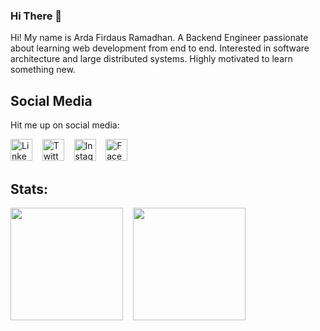 ### Hi There 👋

Hi! My name is Arda Firdaus Ramadhan. A Backend Engineer passionate about learning web development from end to end. Interested in software architecture and large distributed systems. Highly motivated to learn something new.

## Social Media
Hit me up on social media:

<p>
  <a href="https://linkedin.com/in/ardafirdausr" target="_blank"><img width="35px" src="https://icons.veryicon.com/png/o/brands/logo-1/linkedin-box-fill-1.png" alt="LinkedIn" /></a>
  <span>&nbsp;&nbsp;</span>
  <a href="https://twitter.com/ardafirdausr" target="_blank"><img width="35px" src="https://icons.veryicon.com/png/o/brands/logo-1/twitter-fill-1.png" alt="Twitter" /></a>
  <span>&nbsp;&nbsp;</span>
  <a href="https://instagram.com/ardafirdausr" target="_blank"><img width="35px" src="https://icons.veryicon.com/png/o/brands/logo-1/instagram-fill-2.png" alt="Instagram" /></a>
  <span>&nbsp;&nbsp;</span>
  <a href="https://facebook.com/ardafirdausr" target="_blank"><img width="35px" src="https://icons.veryicon.com/png/o/brands/logo-1/facebook-fill-2.png" alt="Facebook" /></a>
</p>

## Stats:

<p>
  <a href="https://github.com/ardafirdausr" target="_blank"><img height="180em" src="https://github-readme-stats-eight-theta.vercel.app/api?username=ardafirdausr&show_icons=true&theme=buefy&theme=transparent&include_all_commits=true&count_private=true"/></a>
  <span>&nbsp;&nbsp;</span>
  <a href="https://github.com/ardafirdausr" target="_blank"><img height="180em" src="https://github-readme-stats.vercel.app/api/top-langs/?username=ardafirdausr&include_all_commits=true&count_private=true&theme=transparent&layout=compact&hide=jupyter%20notebook,HTML,CSS,Blade" /></a>
</p>
